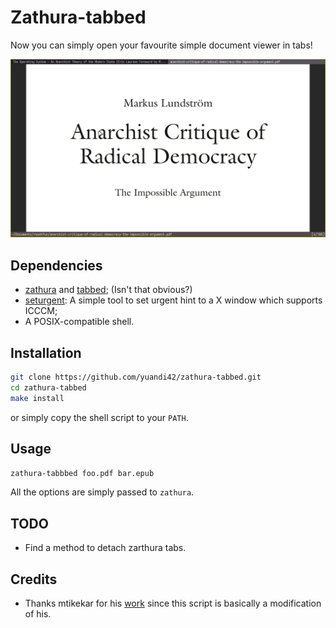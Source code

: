 # Zathura-tabbed

Now you can simply open your favourite simple document viewer in tabs!

![screenshot](./screenshot.png)

## Dependencies

* [zathura](https://pwmt.org/projects/zathura/) and
  [tabbed](https://tools.suckless.org/tabbed/); (Isn't that obvious?)
* [seturgent](https://codemadness.org/git/seturgent/file/README.html): A simple
  tool to set urgent hint to a X window which supports ICCCM;
* A POSIX-compatible shell.


## Installation

```sh
git clone https://github.com/yuandi42/zathura-tabbed.git
cd zathura-tabbed
make install
```

or simply copy the shell script to your `PATH`.

## Usage

`zathura-tabbbed foo.pdf bar.epub`

All the options are simply passed to `zathura`.

## TODO

* Find a method to detach zarthura tabs.


## Credits

* Thanks mtikekar for his [work](https://github.com/mtikekar/zathura-tabbed)
  since this script is basically a modification of his.
